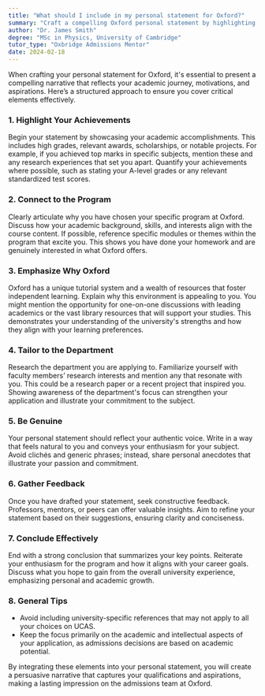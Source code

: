 ```yaml
---
title: "What should I include in my personal statement for Oxford?"
summary: "Craft a compelling Oxford personal statement by highlighting achievements, connecting to the program, showcasing genuine interest, and seeking feedback."
author: "Dr. James Smith"
degree: "MSc in Physics, University of Cambridge"
tutor_type: "Oxbridge Admissions Mentor"
date: 2024-02-18
---
```


When crafting your personal statement for Oxford, it's essential to present a compelling narrative that reflects your academic journey, motivations, and aspirations. Here’s a structured approach to ensure you cover critical elements effectively.

### 1. **Highlight Your Achievements**
Begin your statement by showcasing your academic accomplishments. This includes high grades, relevant awards, scholarships, or notable projects. For example, if you achieved top marks in specific subjects, mention these and any research experiences that set you apart. Quantify your achievements where possible, such as stating your A-level grades or any relevant standardized test scores.

### 2. **Connect to the Program**
Clearly articulate why you have chosen your specific program at Oxford. Discuss how your academic background, skills, and interests align with the course content. If possible, reference specific modules or themes within the program that excite you. This shows you have done your homework and are genuinely interested in what Oxford offers.

### 3. **Emphasize Why Oxford**
Oxford has a unique tutorial system and a wealth of resources that foster independent learning. Explain why this environment is appealing to you. You might mention the opportunity for one-on-one discussions with leading academics or the vast library resources that will support your studies. This demonstrates your understanding of the university's strengths and how they align with your learning preferences.

### 4. **Tailor to the Department**
Research the department you are applying to. Familiarize yourself with faculty members’ research interests and mention any that resonate with you. This could be a research paper or a recent project that inspired you. Showing awareness of the department's focus can strengthen your application and illustrate your commitment to the subject.

### 5. **Be Genuine**
Your personal statement should reflect your authentic voice. Write in a way that feels natural to you and conveys your enthusiasm for your subject. Avoid clichés and generic phrases; instead, share personal anecdotes that illustrate your passion and commitment.

### 6. **Gather Feedback**
Once you have drafted your statement, seek constructive feedback. Professors, mentors, or peers can offer valuable insights. Aim to refine your statement based on their suggestions, ensuring clarity and conciseness.

### 7. **Conclude Effectively**
End with a strong conclusion that summarizes your key points. Reiterate your enthusiasm for the program and how it aligns with your career goals. Discuss what you hope to gain from the overall university experience, emphasizing personal and academic growth.

### 8. **General Tips**
- Avoid including university-specific references that may not apply to all your choices on UCAS.
- Keep the focus primarily on the academic and intellectual aspects of your application, as admissions decisions are based on academic potential.

By integrating these elements into your personal statement, you will create a persuasive narrative that captures your qualifications and aspirations, making a lasting impression on the admissions team at Oxford.
    